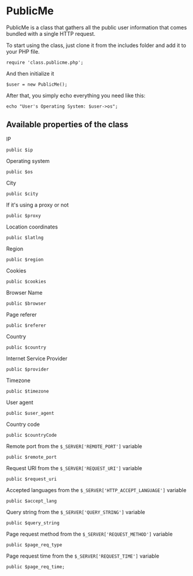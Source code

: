 PublicMe
========

PublicMe is a class that gathers all the public user information that comes bundled with a single HTTP request.

To start using the class, just clone it from the includes folder and add it to your PHP file.
```
require 'class.publicme.php';
```

And then initialize it
```
$user = new PublicMe();
```

After that, you simply echo everything you need like this:
```
echo "User's Operating System: $user->os";
```

Available properties of the class
---

IP
```
public $ip
```

Operating system
```
public $os
```

City
```
public $city
```

If it's using a proxy or not
```
public $proxy
```

Location coordinates
```
public $latlng
```

Region
```
public $region
```

Cookies
```
public $cookies
```

Browser Name
```
public $browser
```

Page referer
```
public $referer
```

Country
```
public $country
```

Internet Service Provider
```
public $provider
```

Timezone
```
public $timezone
```

User agent
```
public $user_agent
```

Country code
```
public $countryCode
```

Remote port from the `$_SERVER['REMOTE_PORT']` variable
```
public $remote_port
```

Request URI from the `$_SERVER['REQUEST_URI']` variable
```
public $request_uri
```

Accepted languages from the `$_SERVER['HTTP_ACCEPT_LANGUAGE']` variable
```
public $accept_lang
```

Query string from the `$_SERVER['QUERY_STRING']` variable
```
public $query_string
```

Page request method from the `$_SERVER['REQUEST_METHOD']` variable
```
public $page_req_type
```

Page request time from the `$_SERVER['REQUEST_TIME']` variable
```
public $page_req_time;
```
